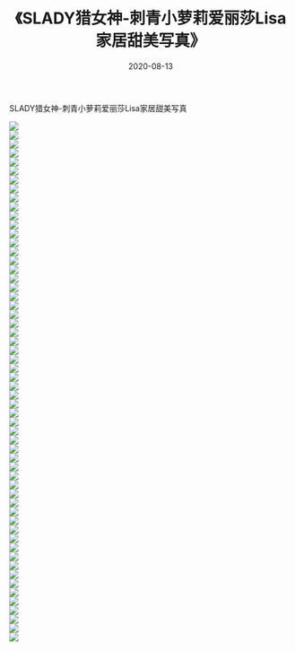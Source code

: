 ﻿---
layout: post
title:  《SLADY猎女神-刺青小萝莉爱丽莎Lisa家居甜美写真》
date:   2020-08-13
img: http://img.660000.xyz/Sharelink/网络美图/2020/SLADY猎女神-刺青小萝莉爱丽莎Lisa家居甜美写真/000.jpg
categories: [美女, 清纯, 唯美]
---

SLADY猎女神-刺青小萝莉爱丽莎Lisa家居甜美写真

  ![](http://img.660000.xyz/Sharelink/网络美图/2020/SLADY猎女神-刺青小萝莉爱丽莎Lisa家居甜美写真/001.jpg) <br> ![](http://img.660000.xyz/Sharelink/网络美图/2020/SLADY猎女神-刺青小萝莉爱丽莎Lisa家居甜美写真/002.jpg) <br> ![](http://img.660000.xyz/Sharelink/网络美图/2020/SLADY猎女神-刺青小萝莉爱丽莎Lisa家居甜美写真/003.jpg) <br> ![](http://img.660000.xyz/Sharelink/网络美图/2020/SLADY猎女神-刺青小萝莉爱丽莎Lisa家居甜美写真/004.jpg) <br> ![](http://img.660000.xyz/Sharelink/网络美图/2020/SLADY猎女神-刺青小萝莉爱丽莎Lisa家居甜美写真/005.jpg) <br> ![](http://img.660000.xyz/Sharelink/网络美图/2020/SLADY猎女神-刺青小萝莉爱丽莎Lisa家居甜美写真/006.jpg) <br> ![](http://img.660000.xyz/Sharelink/网络美图/2020/SLADY猎女神-刺青小萝莉爱丽莎Lisa家居甜美写真/007.jpg) <br> ![](http://img.660000.xyz/Sharelink/网络美图/2020/SLADY猎女神-刺青小萝莉爱丽莎Lisa家居甜美写真/008.jpg) <br> ![](http://img.660000.xyz/Sharelink/网络美图/2020/SLADY猎女神-刺青小萝莉爱丽莎Lisa家居甜美写真/009.jpg) <br> ![](http://img.660000.xyz/Sharelink/网络美图/2020/SLADY猎女神-刺青小萝莉爱丽莎Lisa家居甜美写真/010.jpg) <br> ![](http://img.660000.xyz/Sharelink/网络美图/2020/SLADY猎女神-刺青小萝莉爱丽莎Lisa家居甜美写真/011.jpg) <br> ![](http://img.660000.xyz/Sharelink/网络美图/2020/SLADY猎女神-刺青小萝莉爱丽莎Lisa家居甜美写真/012.jpg) <br> ![](http://img.660000.xyz/Sharelink/网络美图/2020/SLADY猎女神-刺青小萝莉爱丽莎Lisa家居甜美写真/013.jpg) <br> ![](http://img.660000.xyz/Sharelink/网络美图/2020/SLADY猎女神-刺青小萝莉爱丽莎Lisa家居甜美写真/014.jpg) <br> ![](http://img.660000.xyz/Sharelink/网络美图/2020/SLADY猎女神-刺青小萝莉爱丽莎Lisa家居甜美写真/015.jpg) <br> ![](http://img.660000.xyz/Sharelink/网络美图/2020/SLADY猎女神-刺青小萝莉爱丽莎Lisa家居甜美写真/016.jpg) <br> ![](http://img.660000.xyz/Sharelink/网络美图/2020/SLADY猎女神-刺青小萝莉爱丽莎Lisa家居甜美写真/017.jpg) <br> ![](http://img.660000.xyz/Sharelink/网络美图/2020/SLADY猎女神-刺青小萝莉爱丽莎Lisa家居甜美写真/018.jpg) <br> ![](http://img.660000.xyz/Sharelink/网络美图/2020/SLADY猎女神-刺青小萝莉爱丽莎Lisa家居甜美写真/019.jpg) <br> ![](http://img.660000.xyz/Sharelink/网络美图/2020/SLADY猎女神-刺青小萝莉爱丽莎Lisa家居甜美写真/020.jpg) <br> ![](http://img.660000.xyz/Sharelink/网络美图/2020/SLADY猎女神-刺青小萝莉爱丽莎Lisa家居甜美写真/021.jpg) <br> ![](http://img.660000.xyz/Sharelink/网络美图/2020/SLADY猎女神-刺青小萝莉爱丽莎Lisa家居甜美写真/022.jpg) <br> ![](http://img.660000.xyz/Sharelink/网络美图/2020/SLADY猎女神-刺青小萝莉爱丽莎Lisa家居甜美写真/023.jpg) <br> ![](http://img.660000.xyz/Sharelink/网络美图/2020/SLADY猎女神-刺青小萝莉爱丽莎Lisa家居甜美写真/024.jpg) <br> ![](http://img.660000.xyz/Sharelink/网络美图/2020/SLADY猎女神-刺青小萝莉爱丽莎Lisa家居甜美写真/025.jpg) <br> ![](http://img.660000.xyz/Sharelink/网络美图/2020/SLADY猎女神-刺青小萝莉爱丽莎Lisa家居甜美写真/026.jpg) <br> ![](http://img.660000.xyz/Sharelink/网络美图/2020/SLADY猎女神-刺青小萝莉爱丽莎Lisa家居甜美写真/027.jpg) <br> ![](http://img.660000.xyz/Sharelink/网络美图/2020/SLADY猎女神-刺青小萝莉爱丽莎Lisa家居甜美写真/028.jpg) <br> ![](http://img.660000.xyz/Sharelink/网络美图/2020/SLADY猎女神-刺青小萝莉爱丽莎Lisa家居甜美写真/029.jpg) <br> ![](http://img.660000.xyz/Sharelink/网络美图/2020/SLADY猎女神-刺青小萝莉爱丽莎Lisa家居甜美写真/030.jpg) <br> ![](http://img.660000.xyz/Sharelink/网络美图/2020/SLADY猎女神-刺青小萝莉爱丽莎Lisa家居甜美写真/031.jpg) <br> ![](http://img.660000.xyz/Sharelink/网络美图/2020/SLADY猎女神-刺青小萝莉爱丽莎Lisa家居甜美写真/032.jpg) <br> ![](http://img.660000.xyz/Sharelink/网络美图/2020/SLADY猎女神-刺青小萝莉爱丽莎Lisa家居甜美写真/033.jpg) <br> ![](http://img.660000.xyz/Sharelink/网络美图/2020/SLADY猎女神-刺青小萝莉爱丽莎Lisa家居甜美写真/034.jpg) <br> ![](http://img.660000.xyz/Sharelink/网络美图/2020/SLADY猎女神-刺青小萝莉爱丽莎Lisa家居甜美写真/035.jpg) <br> ![](http://img.660000.xyz/Sharelink/网络美图/2020/SLADY猎女神-刺青小萝莉爱丽莎Lisa家居甜美写真/036.jpg) <br> ![](http://img.660000.xyz/Sharelink/网络美图/2020/SLADY猎女神-刺青小萝莉爱丽莎Lisa家居甜美写真/037.jpg) <br> ![](http://img.660000.xyz/Sharelink/网络美图/2020/SLADY猎女神-刺青小萝莉爱丽莎Lisa家居甜美写真/038.jpg) <br> ![](http://img.660000.xyz/Sharelink/网络美图/2020/SLADY猎女神-刺青小萝莉爱丽莎Lisa家居甜美写真/039.jpg) <br> ![](http://img.660000.xyz/Sharelink/网络美图/2020/SLADY猎女神-刺青小萝莉爱丽莎Lisa家居甜美写真/040.jpg) <br> ![](http://img.660000.xyz/Sharelink/网络美图/2020/SLADY猎女神-刺青小萝莉爱丽莎Lisa家居甜美写真/041.jpg) <br> ![](http://img.660000.xyz/Sharelink/网络美图/2020/SLADY猎女神-刺青小萝莉爱丽莎Lisa家居甜美写真/042.jpg) <br> ![](http://img.660000.xyz/Sharelink/网络美图/2020/SLADY猎女神-刺青小萝莉爱丽莎Lisa家居甜美写真/043.jpg) <br> ![](http://img.660000.xyz/Sharelink/网络美图/2020/SLADY猎女神-刺青小萝莉爱丽莎Lisa家居甜美写真/044.jpg) <br> ![](http://img.660000.xyz/Sharelink/网络美图/2020/SLADY猎女神-刺青小萝莉爱丽莎Lisa家居甜美写真/045.jpg) <br> ![](http://img.660000.xyz/Sharelink/网络美图/2020/SLADY猎女神-刺青小萝莉爱丽莎Lisa家居甜美写真/046.jpg) <br> ![](http://img.660000.xyz/Sharelink/网络美图/2020/SLADY猎女神-刺青小萝莉爱丽莎Lisa家居甜美写真/047.jpg) <br> ![](http://img.660000.xyz/Sharelink/网络美图/2020/SLADY猎女神-刺青小萝莉爱丽莎Lisa家居甜美写真/048.jpg) <br> ![](http://img.660000.xyz/Sharelink/网络美图/2020/SLADY猎女神-刺青小萝莉爱丽莎Lisa家居甜美写真/049.jpg) <br> ![](http://img.660000.xyz/Sharelink/网络美图/2020/SLADY猎女神-刺青小萝莉爱丽莎Lisa家居甜美写真/050.jpg) <br> ![](http://img.660000.xyz/Sharelink/网络美图/2020/SLADY猎女神-刺青小萝莉爱丽莎Lisa家居甜美写真/051.jpg) <br> ![](http://img.660000.xyz/Sharelink/网络美图/2020/SLADY猎女神-刺青小萝莉爱丽莎Lisa家居甜美写真/052.jpg) <br> ![](http://img.660000.xyz/Sharelink/网络美图/2020/SLADY猎女神-刺青小萝莉爱丽莎Lisa家居甜美写真/053.jpg) <br> ![](http://img.660000.xyz/Sharelink/网络美图/2020/SLADY猎女神-刺青小萝莉爱丽莎Lisa家居甜美写真/054.jpg) <br> ![](http://img.660000.xyz/Sharelink/网络美图/2020/SLADY猎女神-刺青小萝莉爱丽莎Lisa家居甜美写真/055.jpg) <br> ![](http://img.660000.xyz/Sharelink/网络美图/2020/SLADY猎女神-刺青小萝莉爱丽莎Lisa家居甜美写真/056.jpg) <br> ![](http://img.660000.xyz/Sharelink/网络美图/2020/SLADY猎女神-刺青小萝莉爱丽莎Lisa家居甜美写真/057.jpg) <br> ![](http://img.660000.xyz/Sharelink/网络美图/2020/SLADY猎女神-刺青小萝莉爱丽莎Lisa家居甜美写真/058.jpg) <br>
